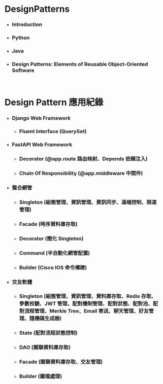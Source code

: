 DesignPatterns
=====
* ### Introduction
* ### Python
* ### Java
* ### Design Patterns: Elements of Reusable Object-Oriented Software
<br />

Design Pattern 應用紀錄
=====
* ### Django Web Framework
    * ### Fluent Interface (QuerySet)
* ### FastAPI Web Framework
    * ### Decorator (@app.route 路由映射、Depends 依賴注入)
    * ### Chain Of Responsibility (@app.middleware 中間件)
* ### 整合網管
    * ### Singleton (組態管理、資訊管理、資訊同步、遠端控制、限速管理)
    * ### Facade (時序資料庫存取)
    * ### Decorator (簡化 Singleton)
    * ### Command (半自動化網管配置)
    * ### Builder (Cisco IOS 命令構建)
* ### 交友軟體
    * ### Singleton (組態管理、資訊管理、資料庫存取、Redis 存取、參數校驗、JWT 管理、配對機制管理、配對狀態、配對池、配對流程管理、Merkle Tree、Email 寄送、聊天管理、好友管理、隨機碼生成器)
    * ### State (配對流程狀態控制)
    * ### DAO (關聯資料庫存取)
    * ### Facade (關聯資料庫存取、交友管理)
    * ### Builder (圖檔處理)
<br />
